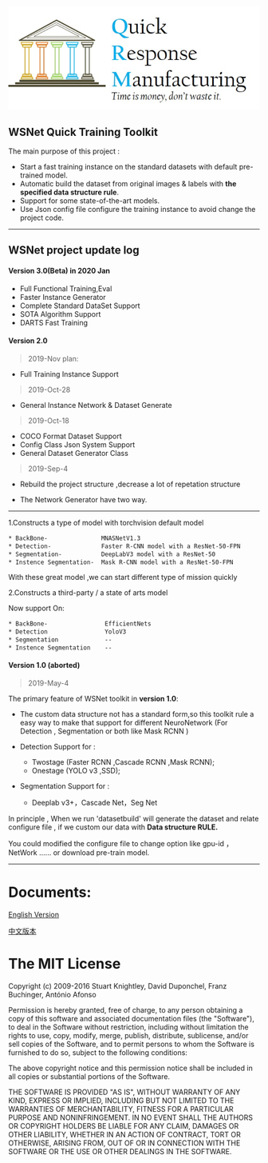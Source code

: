 ![](./DocResources/quick.jpg)




 
## WSNet Quick Training Toolkit




The main purpose of this project :

* Start a fast training instance on the standard datasets with default pre-trained model.
*  Automatic build the dataset from original images & labels with **the specified data structure rule**.
* Support for some state-of-the-art models.  
* Use Json config file configure the training instance to avoid change the project code.














****

## WSNet project update log

#### Version 3.0(Beta) in 2020 Jan


* Full Functional Training,Eval
* Faster Instance Generator
* Complete Standard DataSet Support
* SOTA Algorithm Support
* DARTS Fast Training 



#### Version 2.0 


> 2019-Nov plan:

* Full Training Instance Support
  
> 2019-Oct-28

* General Instance Network & Dataset Generate

> 2019-Oct-18

* COCO Format Dataset Support
* Config Class Json System Support
* General Dataset Generator Class 





> 2019-Sep-4


* Rebuild the project structure ,decrease a lot of repetation structure

* The Network Generator have two way.

****

1.Constructs a type of model with torchvision default model

    * BackBone-               MNASNetV1.3
    * Detection-              Faster R-CNN model with a ResNet-50-FPN
    * Segmentation-           DeepLabV3 model with a ResNet-50
    * Instence Segmentation-  Mask R-CNN model with a ResNet-50-FPN


With these great model ,we can start different type of mission quickly

2.Constructs a third-party / a state of arts model

Now support On:


    * BackBone-                EfficientNets
    * Detection                YoloV3
    * Segmentation             --
    * Instence Segmentation    -- 



#### Version 1.0 (aborted)
>2019-May-4

The primary feature of WSNet toolkit in **version 1.0**:

* The custom data structure not has a standard form,so this toolkit rule a easy way to make that support for different NeuroNetwork (For Detection , Segmentation or both like Mask RCNN )

* Detection Support for :
  * Twostage (Faster RCNN ,Cascade RCNN ,Mask RCNN);
  * Onestage (YOLO v3 ,SSD);

* Segmentation Support for : 
    * Deeplab v3+，Cascade Net，Seg Net

In principle , When we run 'datasetbuild' will generate the dataset and relate configure file , if we custom our data with **Data structure RULE.**

You could modified the configure file to change option like gpu-id ，NetWork ...... or download pre-train model.

****





# Documents:

[English Version](./DocumentEN_US.md)

[中文版本](./DocumentZH_CN.md)



The MIT License
===============

Copyright (c) 2009-2016 Stuart Knightley, David Duponchel, Franz Buchinger, António Afonso

Permission is hereby granted, free of charge, to any person obtaining a copy
of this software and associated documentation files (the "Software"), to deal
in the Software without restriction, including without limitation the rights
to use, copy, modify, merge, publish, distribute, sublicense, and/or sell
copies of the Software, and to permit persons to whom the Software is
furnished to do so, subject to the following conditions:

The above copyright notice and this permission notice shall be included in
all copies or substantial portions of the Software.

THE SOFTWARE IS PROVIDED "AS IS", WITHOUT WARRANTY OF ANY KIND, EXPRESS OR
IMPLIED, INCLUDING BUT NOT LIMITED TO THE WARRANTIES OF MERCHANTABILITY,
FITNESS FOR A PARTICULAR PURPOSE AND NONINFRINGEMENT. IN NO EVENT SHALL THE
AUTHORS OR COPYRIGHT HOLDERS BE LIABLE FOR ANY CLAIM, DAMAGES OR OTHER
LIABILITY, WHETHER IN AN ACTION OF CONTRACT, TORT OR OTHERWISE, ARISING FROM,
OUT OF OR IN CONNECTION WITH THE SOFTWARE OR THE USE OR OTHER DEALINGS IN
THE SOFTWARE.
